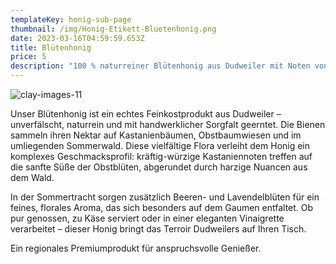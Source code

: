 ```yaml
---
templateKey: honig-sub-page
thumbnail: /img/Honig-Etikett-Bluetenhonig.png
date: 2023-03-16T04:59:59.653Z
title: Blütenhonig 
price: 5
description: "100 % naturreiner Blütenhonig aus Dudweiler mit Noten von Kastanie, Obstblüten und Sommerwald."
---
```

![clay-images-11](/img/Honig-Etikett-Bluetenhonig.png)

Unser Blütenhonig ist ein echtes Feinkostprodukt aus Dudweiler – unverfälscht, naturrein und mit handwerklicher Sorgfalt geerntet. Die Bienen sammeln ihren Nektar auf Kastanienbäumen, Obstbaumwiesen und im umliegenden Sommerwald. Diese vielfältige Flora verleiht dem Honig ein komplexes Geschmacksprofil: kräftig-würzige Kastaniennoten treffen auf die sanfte Süße der Obstblüten, abgerundet durch harzige Nuancen aus dem Wald.

In der Sommertracht sorgen zusätzlich Beeren- und Lavendelblüten für ein feines, florales Aroma, das sich besonders auf dem Gaumen entfaltet. Ob pur genossen, zu Käse serviert oder in einer eleganten Vinaigrette verarbeitet – dieser Honig bringt das Terroir Dudweilers auf Ihren Tisch.

Ein regionales Premiumprodukt für anspruchsvolle Genießer.
